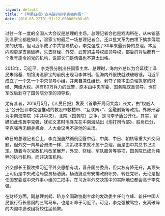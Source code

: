 ```yaml
---
layout: default
title: "《苹果日报》支离破碎的李克强内阁"
date: 2018-03-22T01:51:12.000000+08:00
---
```


过往一年一度的全国人大会议是总理的主场，总理记者会也是戏肉所在，从朱镕基到温家宝都是如此，温家宝的最后一场总理记者会，还以批文革为由埋下擒拿薄熙来的伏笔。但习近平成了中共领导核心，李克强成了30年来最弱势的总理，本届内阁更是支离破碎，失去财经、外交、武警的主导权或领导权，部委的背后都有一个发号施令的党的机构，说部长们是傀儡也不算太出格。

2013年，习近平、李克强分别出任国家主席、总理时，海内外总以为会延续江泽民朱镕基、胡锦涛温家宝的前例出现习李体制。但海内外很快就跌破眼镜，习近平成立了一个又一个中央领导小组，并亲自兼任组长，剥夺了原本由总理执掌的财经、网络大权。拥有80万兵力的武警，原本由中央军委、国务院双重领导，也在军改后剥夺了国务院分享的领导权。

尤有甚者，2016月5月，《人民日报》发表〈首季开局问大势〉长文，由“权威人士”公开批评李克强推动的救股市救楼市、“互联网+”、金融创新等政策。外界形容为中南海南院（中共中央）、北院（国务院）之争，是习李矛盾公开化。其实，官媒如此炮轰李克强，犹如文革时毛泽东在中南海贴出《炮打司令部》，胜负已分，李克强再无翻身机会，人大会议再不是他的主场。

昨日的总理记者会上，李克强虽然循例回答中俄、中美、中日、朝核等重大外交问题，但外交一向与台港澳一样，决策权本来就不属于总理，而是由中共总书记决定。随着今次党政机构改革展开，外交、财经、军队服务等事项，国务院已成为纯粹的执行机构，而非决策机构。

外交部长王毅吹捧习近平外交思想有功，晋升国务委员，但实权有降无升，其顶头上司仍是中央政治局委员杨洁篪。杨洁篪没有安排政府职务，转任党职，无论是担任国安委或中央外事小组的二把手，在习近平外交决策中的实际地位都会高于李克强。

在财经方面，副总理刘鹤、跻身全国政协副主席的发改委主任何立峰、新任中国人民银行行长易纲的三驾马车，也是听命于习近平。可见，李克强被驾空，支离破碎的内阁中途改组将较往届频繁。

